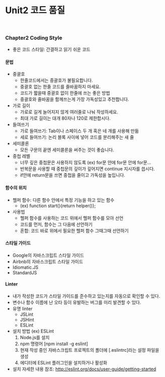 # Unit2 코드 품질
<br>

### Chapter2 Coding Style

- 좋은 코드 스타일: 간결하고 읽기 쉬운 코드

#### 문법

- 중괄호
	- 한줄코드에서는 중괄호가 불필요합니다.
	- 중괄호 없는 한줄 코드를 줄바꿈하지 마세요.
	- 코드가 짧을때 중괄호 없이 한줄에 쓰는 좋은 방법
	- 중괄호와 줄바꿈을 함께쓰는게 가장 가독성있고 추천합니다.
- 가로 길이
	- 가로로 길게 늘어지지 않게 여러줄로 나눠 작성하세요.
	- 최대 가로 길이는 대개 80자나 120로 제한합시다.
- 들여쓰기
	- 가로 들여쓰기: Tab이나 스페이스 두 개 혹은 네 개를 사용해 만듦
	- 세로 들여쓰기: 논리 블록 사이에 넣어 코드를 분리해주는 새 줄
- 세미콜론
	- 모든 구문의 끝엔 세미콜론을 써주는 것이 좋습니다.
- 중첩 레벨
	- 너무 깊은 중첩문은 사용하지 않도록 (ex) for문 안에 for문 안에 for문...
	- 반복문을 사용할 때 중첩문의 깊이가 깊어지면 continue 지시자를 씁시다.
	- if안에 return문을 쓰면 중첩을 줄이고 가독성을 높입니다.

#### 함수의 위치

- 헬퍼 함수: 다른 함수 안에서 특정 기능을 하고 있는 함수
	- (ex) function start(){return helper()};
- 사용법
	- 헬퍼 함수를 사용하는 코드 위에서 헬퍼 함수를 모아 선언
	- 코드를 먼저, 함수는 그 다음에 선언하기
	- 혼합: 코드 바로 위에서 필요한 헬퍼 함수 그때그때 선언하기

#### 스타일 가이드

- Google의 자바스크립트 스타일 가이드
- Airbnb의 자바스크립트 스타일 가이드
- Idiomatic.JS
- StandardJS

#### Linter

- 내가 작성한 코드가 스타일 가이드를 준수하고 있는지를 자동으로 확인할 수 있다.
- 변수나 함수 이름에 난 오타 등이 유발하는 버그를 미리 발견할 수 있다.
- 유명 linter
	- JSLint
	- JSHint
	- ESLint
- 설치 방법 (ex) ESLint
	1. Node.js를 설치
	2. npm 명령어 [npm install -g eslint]
	3. 현재 작성 중인 자바스크립트 프로젝트의 폴더에 [.eslintrc]라는 설정 파일을 생성
	4. 에디터에 ESLint 플러그인을 설치하거나 활성화
- 설치 자세한 내용 참조: http://eslint.org/docs/user-guide/getting-started